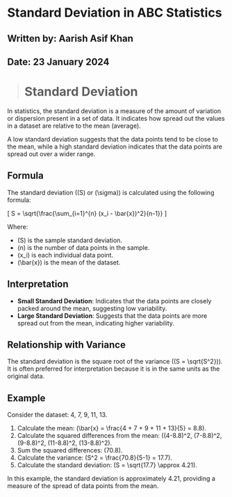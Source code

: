 # **Standard Deviation in ABC Statistics**

## **Written by:** Aarish Asif Khan

## **Date:** 23 January 2024

> # **Standard Deviation**

In statistics, the standard deviation is a measure of the amount of variation or dispersion present in a set of data. It indicates how spread out the values in a dataset are relative to the mean (average). 

A low standard deviation suggests that the data points tend to be close to the mean, while a high standard deviation indicates that the data points are spread out over a wider range.

## **Formula**

The standard deviation (\(S\) or \(\sigma\)) is calculated using the following formula:

\[ S = \sqrt{\frac{\sum_{i=1}^{n} (x_i - \bar{x})^2}{n-1}} \]

Where:
- \(S\) is the sample standard deviation.
- \(n\) is the number of data points in the sample.
- \(x_i\) is each individual data point.
- \(\bar{x}\) is the mean of the dataset.

## **Interpretation**

- **Small Standard Deviation**: Indicates that the data points are closely packed around the mean, suggesting low variability.
- **Large Standard Deviation**: Suggests that the data points are more spread out from the mean, indicating higher variability.

## **Relationship with Variance**

The standard deviation is the square root of the variance (\(S = \sqrt{S^2}\)). It is often preferred for interpretation because it is in the same units as the original data.

## **Example**

Consider the dataset: 4, 7, 9, 11, 13.

1. Calculate the mean: \(\bar{x} = \frac{4 + 7 + 9 + 11 + 13}{5} = 8.8\).
2. Calculate the squared differences from the mean: \((4-8.8)^2, (7-8.8)^2, (9-8.8)^2, (11-8.8)^2, (13-8.8)^2\).
3. Sum the squared differences: \(70.8\).
4. Calculate the variance: \(S^2 = \frac{70.8}{5-1} = 17.7\).
5. Calculate the standard deviation: \(S = \sqrt{17.7} \approx 4.21\).

In this example, the standard deviation is approximately 4.21, providing a measure of the spread of data points from the mean.
